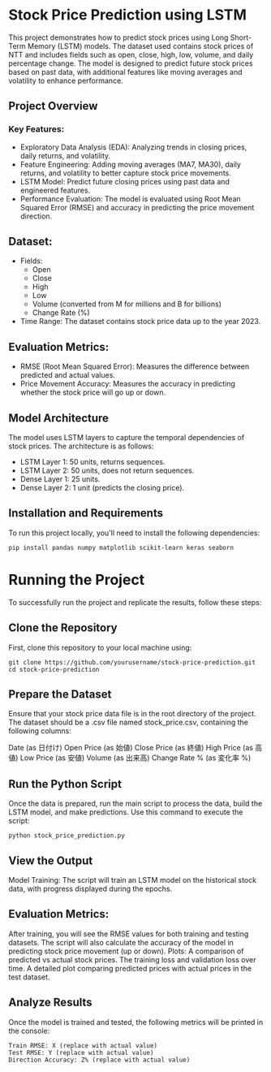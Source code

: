# Stock Price Prediction using LSTM

This project demonstrates how to predict stock prices using Long Short-Term Memory (LSTM) models. The dataset used contains stock prices of NTT and includes fields such as open, close, high, low, volume, and daily percentage change. The model is designed to predict future stock prices based on past data, with additional features like moving averages and volatility to enhance performance.

## Project Overview

### Key Features:
- Exploratory Data Analysis (EDA): Analyzing trends in closing prices, daily returns, and volatility.
- Feature Engineering: Adding moving averages (MA7, MA30), daily returns, and volatility to better capture stock price movements.
- LSTM Model: Predict future closing prices using past data and engineered features.
- Performance Evaluation: The model is evaluated using Root Mean Squared Error (RMSE) and accuracy in predicting the price movement direction.

## Dataset:
- Fields:
  - Open
  - Close
  - High
  - Low
  - Volume (converted from M for millions and B for billions)
  - Change Rate (%)
- Time Range: The dataset contains stock price data up to the year 2023.

## Evaluation Metrics:
- RMSE (Root Mean Squared Error): Measures the difference between predicted and actual values.
- Price Movement Accuracy: Measures the accuracy in predicting whether the stock price will go up or down.

## Model Architecture

The model uses LSTM layers to capture the temporal dependencies of stock prices. The architecture is as follows:
- LSTM Layer 1: 50 units, returns sequences.
- LSTM Layer 2: 50 units, does not return sequences.
- Dense Layer 1: 25 units.
- Dense Layer 2: 1 unit (predicts the closing price).

## Installation and Requirements

To run this project locally, you'll need to install the following dependencies:

```
pip install pandas numpy matplotlib scikit-learn keras seaborn
```

# Running the Project

To successfully run the project and replicate the results, follow these steps:

## Clone the Repository
First, clone this repository to your local machine using:

```
git clone https://github.com/yourusername/stock-price-prediction.git
cd stock-price-prediction
```

## Prepare the Dataset
Ensure that your stock price data file is in the root directory of the project. The dataset should be a .csv file named stock_price.csv, containing the following columns:

Date (as 日付け)
Open Price (as 始値)
Close Price (as 終値)
High Price (as 高値)
Low Price (as 安値)
Volume (as 出来高)
Change Rate % (as 変化率 %)

## Run the Python Script
Once the data is prepared, run the main script to process the data, build the LSTM model, and make predictions. Use this command to execute the script:

```
python stock_price_prediction.py
```

## View the Output
Model Training:
The script will train an LSTM model on the historical stock data, with progress displayed during the epochs.

## Evaluation Metrics:
After training, you will see the RMSE values for both training and testing datasets.
The script will also calculate the accuracy of the model in predicting stock price movement (up or down).
Plots:
A comparison of predicted vs actual stock prices.
The training loss and validation loss over time.
A detailed plot comparing predicted prices with actual prices in the test dataset.

## Analyze Results
Once the model is trained and tested, the following metrics will be printed in the console:

```
Train RMSE: X (replace with actual value)
Test RMSE: Y (replace with actual value)
Direction Accuracy: Z% (replace with actual value)
```